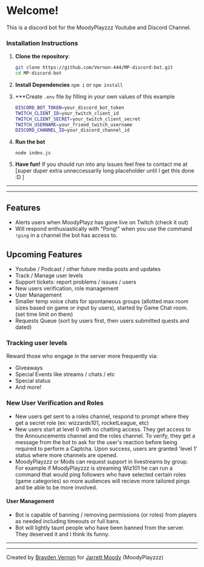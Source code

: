 # Welcome!

This is a discord bot for the MoodyPlayzzz Youtube and Discord Channel.

### Installation Instructions

1. **Clone the repository**:
   ```sh
   git clone https://github.com/Vernon-444/MP-discord-bot.git
   cd MP-discord-bot
   ```

2. **Install Dependencies**
`npm i` or `npm install`

3. ***Create `.env` file by filling in your own values of this example
    ```sh
    DISCORD_BOT_TOKEN=your_discord_bot_token
    TWITCH_CLIENT_ID=your_twitch_client_id
    TWITCH_CLIENT_SECRET=your_twitch_client_secret
    TWITCH_USERNAME=your_friend_twitch_username
    DISCORD_CHANNEL_ID=your_discord_channel_id
    ```

4. **Run the bot**

    `node index.js`

5. **Have fun!**
    If you should run into any issues feel free to contact me at [super duper extra
    unneccessarily long placeholder until I get this done :D ]

---

---

## Features

* Alerts users when MoodyPlayz has gone live on Twitch (check it out)
* Will respond enthusiastically with "Pong!" when you use the command `!ping` in a channel the bot has access to.


## Upcoming Features

* Youtube / Podcast / other future media posts and updates
* Track / Manage user levels
* Support tickets: report problems / issues / users
* New users verification, role management
* User Management
* Smaller temp voice chats for spontaneous groups (allotted max room sizes based on game or input by users), started by Game Chat room. (set time limit on them)
* Requests Queue (sort by users first, then users submitted quests and dated)

### Tracking user levels
Reward those who engage in the server more frequently via:
* Giveaways
* Special Events like streams / chats / etc
* Special status
* And more!

### New User Verification and Roles
* New users get sent to a roles channel, respond to prompt where they get a secret role (ex: wizzards101, rocketLeague, etc)
* New users start at level 0 with no chatting access. They get access to the Announcements channel and the roles channel.
To verify, they get a message from the bot to ask for the user's reaction before being required to perform a Captcha.
Upon success, users are granted 'level 1' status where more channels are opened.
* MoodyPlayzzz or Mods can request support in livestreams by group. For example if MoodyPlayzzz is streaming Wiz101 he can run a command that would ping followers who have selected certain roles (game categories) so more audiences will recieve more tailored pings and be able to be more involved.


#### User Management
* Bot is capable of banning / removing permissions (or roles) from players as needed including timeouts or full bans.
* Bot will lightly taunt people who have been banned from the server. They deserved it and I think its funny.

---
---

Created by [Brayden Vernon](https://www.linkedin.com/in/brayden-vernon) for [Jarrett Moody](https://www.twitch.tv/MoodyPlayzzz) (MoodyPlayzzz)

